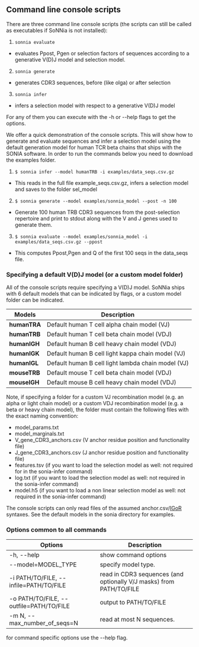 ## Command line console scripts

There are three command line console scripts (the scripts can still be called as executables if SoNNia is not installed):
1. ```sonnia evaluate```
  * evaluates Ppost, Pgen or selection factors of sequences according to a generative V(D)J model and selection model.
2. ```sonnia generate```
  * generates CDR3 sequences, before (like olga) or after selection
3. ```sonnia infer```
  * infers a selection model with respect to a generative V(D)J model

For any of them you can execute with the -h or --help flags to get the options.

We offer a quick demonstration of the console scripts. This will show how to generate and evaluate sequences and infer a selection model using the default generation model for human TCR beta chains that ships with the SONIA software. In order to run the commands below you need to download the examples folder. 

1. ```$ sonnia infer --model humanTRB -i examples/data_seqs.csv.gz```
  * This reads in the full file example_seqs.csv.gz, infers a selection model and saves to the folder sel_model
2. ```$ sonnia generate --model examples/sonnia_model --post -n 100```
  * Generate 100 human TRB CDR3 sequences from the post-selection repertoire and print to stdout along with the V and J genes used to generate them.
3. ```$ sonnia evaluate --model examples/sonnia_model -i examples/data_seqs.csv.gz --ppost ```
  * This computes Ppost,Pgen and Q of the first 100 seqs in the data_seqs file.  
  
### Specifying a default V(D)J model (or a custom model folder)
All of the console scripts require specifying a V(D)J model. SoNNia ships with 6 default models that can be indicated by flags, or a custom model folder can be indicated.

| Models                                         | Description                                      |
|-------------------------------------------------|--------------------------------------------------|
| **humanTRA**                                  | Default human T cell alpha chain model (VJ)      |
| **humanTRB**                                  | Default human T cell beta chain model (VDJ)      |
| **humanIGH**                                  | Default human B cell heavy chain model (VDJ)     |
| **humanIGK**                                  | Default human B cell light kappa chain model (VJ)|
| **humanIGL**                                  | Default human B cell light lambda chain model (VJ)|
| **mouseTRB**                                  | Default mouse T cell beta chain model (VDJ)      |
| **mouseIGH**                                  | Default mouse B cell heavy chain model (VDJ)      |

Note, if specifying a folder for a custom VJ recombination model
(e.g. an alpha or light chain model) or a custom VDJ recombination model
(e.g. a beta or heavy chain model), the folder must contain the following files
with the exact naming convention:

* model_params.txt 
* model_marginals.txt 
* V_gene_CDR3_anchors.csv (V anchor residue position and functionality file)
* J_gene_CDR3_anchors.csv (J anchor residue position and functionality file)
* features.tsv (if you want to load the selection model as well: not required for in the sonia-infer command)
* log.txt (if you want to load the selection model as well: not required in the sonia-infer command) 
* model.h5 (if you want to load a non linear selection model as well: not required in the sonia-infer command) 

The console scripts can only read files of the assumed anchor.csv/[IGoR](https://github.com/qmarcou/IGoR) syntaxes. See the default models in the sonia directory for examples.

### Options common to all commands

| Options                                         | Description                                      |
|-------------------------------------------------|--------------------------------------------------|
|  -h, --help                                     | show command options                             |
|  --model=MODEL_TYPE                             | specify model type.                              |
|  -i PATH/TO/FILE, --infile=PATH/TO/FILE         | read in CDR3 sequences (and optionally V/J masks) from PATH/TO/FILE|
|  -o PATH/TO/FILE, --outfile=PATH/TO/FILE        | output to PATH/TO/FILE                           |
|  -m N, --max_number_of_seqs=N                   | read at most N sequences.                        |
for command specific options use the --help flag.
